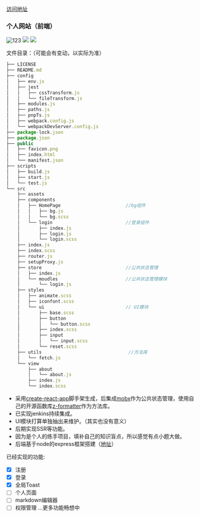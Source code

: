 
[访问地址](http://www.jzen.top) 

### 个人网站（前端）
![123](https://img.shields.io/badge/react-16.8.6-blue.svg) ![](https://img.shields.io/badge/mobx-5.9.4-blue.svg) ![](https://img.shields.io/badge/z--formatter-1.3.3-blue.svg)


文件目录：（可能会有变动，以实际为准）
```js
├── LICENSE
├── README.md
├── config
│   ├── env.js
│   ├── jest
│   │   ├── cssTransform.js
│   │   └── fileTransform.js
│   ├── modules.js
│   ├── paths.js
│   ├── pnpTs.js
│   ├── webpack.config.js
│   └── webpackDevServer.config.js
├── package-lock.json
├── package.json
├── public
│   ├── favicon.png
│   ├── index.html
│   └── manifest.json
├── scripts
│   ├── build.js
│   ├── start.js
│   └── test.js
└── src
    ├── assets
    ├── components
    │   ├── HomePage                        //bg组件
    │   │   ├── bg.js
    │   │   └── bg.scss
    │   └── login                           //登录组件
    │       ├── index.js
    │       ├── login.js
    │       └── login.scss
    ├── index.js
    ├── index.scss
    ├── router.js
    ├── setupProxy.js
    ├── store                               //公共状态管理
    │   ├── index.js
    │   └── moudles                         //公共状态管理模块
    │       └── login.js
    ├── styles
    │   ├── animate.scss
    │   ├── iconfont.scss
    │   └── ui                              // UI模块
    │       ├── base.scss
    │       ├── button
    │       │   └── button.scss
    │       ├── index.scss
    │       ├── input
    │       │   └── input.scss
    │       └── reset.scss
    ├── utils                                //方法库
    │   └── fetch.js
    └── view
        ├── about
        │   └── about.js
        ├── index.js
        └── index.scss
```

- 采用[create-react-app](https://github.com/facebook/create-react-app)脚手架生成，后集成[mobx](https://github.com/mobxjs/mobx)作为公共状态管理，使用自己的开源函数库[z-formatter](https://github.com/jzenzhang/z-formatter)作为方法库。
- 已实现jenkins持续集成。
- UI模块打算单独抽出来维护。（其实也没有意义）
- 后期实现SSR等功能。
- 因为是个人的练手项目，填补自己的知识盲点，所以感觉有点小题大做。
- 后端基于node的express框架搭建（[地址](https://github.com/jzenzhang/website-node)）

已经实现的功能:
- [x] 注册
- [x] 登录
- [x] 全局Toast
- [ ] 个人页面
- [ ] markdown编辑器
- [ ] 权限管理
...更多功能畅想中
